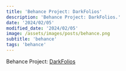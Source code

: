 ```yaml
---
title: 'Behance Project: DarkFolios'
description: 'Behance Project: DarkFolios.'
date: '2024/02/05'
modified_date: '2024/02/05'
image: /assets/images/posts/behance.png
subtitle: 'behance'
tags: 'behance'
---
```


Behance Project: [DarkFolios](https://www.behance.net/gallery/190622647/DarkFolios)
